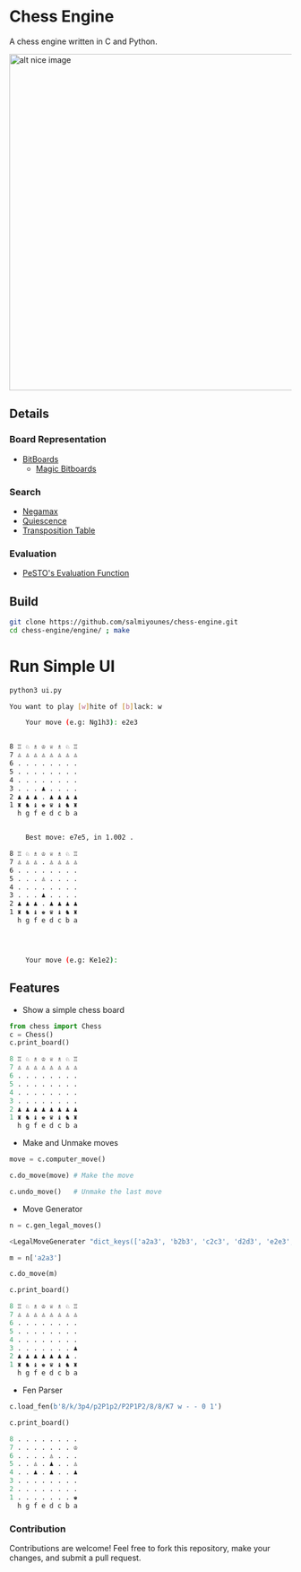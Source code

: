 # Chess Engine

A chess engine written in C and Python.

<img src="https://github.com/salmiyounes/chess-engine/blob/master/chess.png" alt="alt nice image" width="600"/>

## Details

### Board Representation

- [BitBoards](https://www.chessprogramming.org/Bitboards)
	- [Magic Bitboards](https://www.chessprogramming.org/Magic_Bitboards)

### Search 

- [Negamax](https://www.chessprogramming.org/Negamax)
- [Quiescence](https://www.chessprogramming.org/Quiescence_Search)
- [Transposition Table](https://www.chessprogramming.org/Transposition_Table)

### Evaluation

- [PeSTO's Evaluation Function](https://www.chessprogramming.org/PeSTO%27s_Evaluation_Function)

## Build 

```bash
git clone https://github.com/salmiyounes/chess-engine.git
cd chess-engine/engine/ ; make
```

# Run Simple UI
```bash
python3 ui.py

You want to play [w]hite of [b]lack: w

	Your move (e.g: Ng1h3): e2e3


8 ♖ ♘ ♗ ♔ ♕ ♗ ♘ ♖ 
7 ♙ ♙ ♙ ♙ ♙ ♙ ♙ ♙ 
6 . . . . . . . . 
5 . . . . . . . . 
4 . . . . . . . . 
3 . . . ♟ . . . . 
2 ♟ ♟ ♟ . ♟ ♟ ♟ ♟ 
1 ♜ ♞ ♝ ♚ ♛ ♝ ♞ ♜ 
  h g f e d c b a


	Best move: e7e5, in 1.002 .

8 ♖ ♘ ♗ ♔ ♕ ♗ ♘ ♖ 
7 ♙ ♙ ♙ . ♙ ♙ ♙ ♙ 
6 . . . . . . . . 
5 . . . ♙ . . . . 
4 . . . . . . . . 
3 . . . ♟ . . . . 
2 ♟ ♟ ♟ . ♟ ♟ ♟ ♟ 
1 ♜ ♞ ♝ ♚ ♛ ♝ ♞ ♜ 
  h g f e d c b a




	Your move (e.g: Ke1e2):
```
## Features

* Show a simple chess board
```python
from chess import Chess
c = Chess()
c.print_board()

8 ♖ ♘ ♗ ♔ ♕ ♗ ♘ ♖ 
7 ♙ ♙ ♙ ♙ ♙ ♙ ♙ ♙ 
6 . . . . . . . . 
5 . . . . . . . . 
4 . . . . . . . . 
3 . . . . . . . . 
2 ♟ ♟ ♟ ♟ ♟ ♟ ♟ ♟ 
1 ♜ ♞ ♝ ♚ ♛ ♝ ♞ ♜ 
  h g f e d c b a

```

* Make and Unmake moves
```python
move = c.computer_move()

c.do_move(move) # Make the move

c.undo_move()   # Unmake the last move
```

* Move Generator 
```python
n = c.gen_legal_moves()

<LegalMoveGenerater "dict_keys(['a2a3', 'b2b3', 'c2c3', 'd2d3', 'e2e3', 'f2f3', 'g2g3', 'h2h3', 'a2a4', 'b2b4', 'c2c4', 'd2d4', 'e2e4', 'f2f4', 'g2g4', 'h2h4', 'Nb1a3', 'Nb1c3', 'Ng1f3', 'Ng1h3'])">

m = n['a2a3']

c.do_move(m)

c.print_board()

8 ♖ ♘ ♗ ♔ ♕ ♗ ♘ ♖ 
7 ♙ ♙ ♙ ♙ ♙ ♙ ♙ ♙ 
6 . . . . . . . . 
5 . . . . . . . . 
4 . . . . . . . . 
3 . . . . . . . ♟ 
2 ♟ ♟ ♟ ♟ ♟ ♟ ♟ . 
1 ♜ ♞ ♝ ♚ ♛ ♝ ♞ ♜ 
  h g f e d c b a

```

* Fen Parser
```python
c.load_fen(b'8/k/3p4/p2P1p2/P2P1P2/8/8/K7 w - - 0 1')

c.print_board()

8 . . . . . . . . 
7 . . . . . . . ♔ 
6 . . . . ♙ . . . 
5 . . ♙ . ♟ . . ♙ 
4 . . ♟ . ♟ . . ♟ 
3 . . . . . . . . 
2 . . . . . . . . 
1 . . . . . . . ♚ 
  h g f e d c b a


```

### Contribution
Contributions are welcome! Feel free to fork this repository, make your changes, and submit a pull request.
